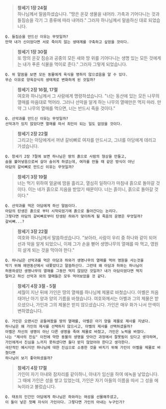 > **창세기 1장 24절**  
> 하나님께서 말씀하셨습니다. "땅은 온갖 생물을 내어라. 가축과 기어다니는 것과 들짐승을 각기 그 종류에 따라 내어라." 그러자 하나님께서 말씀하신 대로 되었습니다.  
```
Q. 들짐승을 만드신 이유는 무엇일까?
만약 내가 신이었다면 서로 죽이지 않는 생태계를 구축하고 싶었을 것이다.
```

> **창세기 1장 30절**  
> 또 땅의 온갖 짐승과 공중의 모든 새와 땅 위를 기어다니는 생명 있는 모든 것에게는 내가 푸른 식물을 먹이로 준다." 그러자 그렇게 되었습니다.  
```
Q. 위 말씀을 보면 모든 동물에게 육식을 명하지 않으셨음을 알 수 있다.
무슨 이유로 양육강식의 생태계로 변화하게 된 것일까?
```

> **창세기 2장 16절, 17절**  
> 여호와 하나님께서 그 사람에게 명령하셨습니다. "너는 동산에 있는 모든 나무의 열매를 마음대로 먹어라. 그러나 선악을 알게 하는 나무의 열매만은 먹지 마라. 만약 그 나무의 열매를 먹으면, 너는 반드시 죽을 것이다."
```
Q. 선악과를 만드신 이유는 무엇일까?
선악과가 있지 않았다면 열매를 따서 죄인이 되는 일도 없었을 것이다.
```

> **창세기 2장 22절**  
> 그리고는 아담에게서 꺼낸 갈비뼈로 여자를 만드시고, 그녀를 아담에게 데리고 가셨습니다.
```
Q. 창세기 2장 7절에 보면 하나님은 땅의 흙으로 사람의 형상을 만들고,
숨을 불어넣음으로써 살아 숨쉬게 하셨는데, 여자를 만들 때 같은 방식이 아닌
아담의 갈비뼈로 만드신 이유는 무엇일까?
```

> **창세기 3장 19절**  
> 너는 먹기 위하여 얼굴에 땀을 흘리고, 열심히 일하다가 마침내 흙으로 돌아갈 것이다. 이는 네가 흙으로 지음을 받았기 때문이다. 너는 흙이니, 흙으로 돌아갈 것이다."
```
Q. 선악과를 먹은 아담에게 하신 말씀이다.
아담의 탄생은 흙으로 부터 시작되었기에 흙으로 돌아간다는 논리다.
그렇다면 아담의 갈비뼈로부터 탄생된 하와가 맞이하게 될 죽음의 운명은 무엇일까?
갈비뼈...?
```

> **창세기 3장 22절**  
> 여호와 하나님께서 말씀하셨습니다. "보아라, 사람이 우리 중 하나와 같이 되어 선과 악을 알게 되었으니, 이제 그가 손을 뻗어 생명나무의 열매를 따 먹고, 영원히 살게 되는 것을 막아야 한다."
```
Q. 하나님은 선악과를 먹은 아담과 하와가 생명나무의 열매를 먹어 영원을 사는것을
막기 위해 에덴동산에서 내쫓았다고 말씀하신다. 그런데 왜 아담과 하와는 하나님이
허용하셨던 생명나무의 열매를 그동안 먹지 않았던 것일까? 내가 아담이었다면 먹지
말라고 하신 선악과 외의 열매들은 모두 먹어보았을 것 같다.
```

> **창세기 4장 3절 - 5절**  
> 세월이 지난 뒤에 가인은 땅의 열매를 하나님께 제물로 바쳤습니다. 아벨은 처음 태어난 아기 양과 양의 기름을 바쳤습니다. 여호와께서는 아벨과 그의 제물은 받으셨으나, 가인과 그의 제물은 받지 않으셨습니다. 가인은 매우 화가 나서 안색이 변하였습니다.
```
Q. 가인은 오랜시간 공들여왔을 땅의 열매를, 아벨은 아기 양을 제물로 제사를 지냈다.
하나님은 왜 가인의 제사를 선택하지 않으시고, 아벨의 제사를 선택하셨을까?
아벨은 자신의 생명이 아닌 다른 생명을 죽여 제물로 바쳤고, 가인은 노력을 바쳤다.
나는 "제사의 진심" 이전에 약한 동물의 생명을 앗아간 과정에서 잘못됨이 있다고 생각하며,
가인에게서 진심을 느끼지 못하셨다면 둘다 받지 않았어야 한다고 생각한다.
극단적인 예시지만 하나님에 대한 진심으로 소중한 것을 바치기 위해 가인이 아벨을 제물로 바쳤다면
하나님이 보기 좋아하셨을까?
```

> **창세기 4장 17절**  
> 가인이 자기 아내와 잠자리를 같이하니, 아내가 임신을 하여 에녹을 낳았습니다. 그 때에 가인은 성을 쌓고 있었는데, 가인은 자기 아들의 이름을 따서 그 성을 에녹이라고 불렀습니다.
```
Q. 태초의 인간인 아담에게 하나님은 하와라는 여성을 선물해주셨고,
이 둘이 낳은 첫째 자식이 가인이다. 그렇다면 가인의 아내는 누구인가?
```

